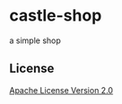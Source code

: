 # castle-shop
a simple shop

## License
[Apache License Version 2.0](https://github.com/xiangxik/castle-shop/blob/master/LICENSE)